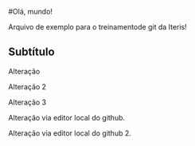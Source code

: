 #Olá, mundo!

Arquivo de exemplo para o treinamentode git da Iteris!

## Subtítulo

Alteração

Alteração 2

Alteração 3

Alteração via editor local do github.

Alteração via editor local do github 2.


